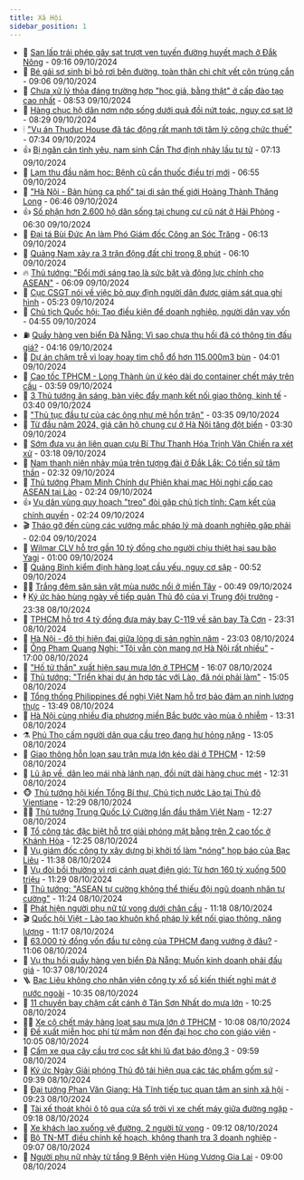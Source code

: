 ```yaml
---
title: Xã Hội
sidebar_position: 1
---
```


<!-- dantri-xa-hoi:START -->
- 🫣 [San lấp trái phép gây sạt trượt ven tuyến đường huyết mạch ở Đắk Nông](https://dantri.com.vn/xa-hoi/san-lap-trai-phep-gay-sat-truot-ven-tuyen-duong-huyet-mach-o-dak-nong-20241009145855030.htm) - 09:16 09/10/2024
- 💼 [Bé gái sơ sinh bị bỏ rơi bên đường, toàn thân chi chít vết côn trùng cắn](https://dantri.com.vn/xa-hoi/be-gai-so-sinh-bi-bo-roi-ben-duong-toan-than-chi-chit-vet-con-trung-can-20241009153951928.htm) - 09:06 09/10/2024
- 🎊 [Chưa xử lý thỏa đáng trường hợp &quot;học giả, bằng thật&quot; ở cấp đào tạo cao nhất](https://dantri.com.vn/xa-hoi/chua-xu-ly-thoa-dang-truong-hop-hoc-gia-bang-that-o-cap-dao-tao-cao-nhat-20241009153611868.htm) - 08:53 09/10/2024
- 🙉 [Hàng chục hộ dân nơm nớp sống dưới quả đồi nứt toác, nguy cơ sạt lở](https://dantri.com.vn/xa-hoi/hang-chuc-ho-dan-nom-nop-song-duoi-qua-doi-nut-toac-nguy-co-sat-lo-20241009133758367.htm) - 08:29 09/10/2024
- 🕯 [&quot;Vụ án Thuduc House đã tác động rất mạnh tới tâm lý công chức thuế&quot;](https://dantri.com.vn/xa-hoi/vu-an-thuduc-house-da-tac-dong-rat-manh-toi-tam-ly-cong-chuc-thue-20241009142008852.htm) - 07:34 09/10/2024
- 👍 [Bị ngăn cản tình yêu, nam sinh Cần Thơ định nhảy lầu tự tử](https://dantri.com.vn/xa-hoi/bi-ngan-can-tinh-yeu-nam-sinh-can-tho-dinh-nhay-lau-tu-tu-20241009132342320.htm) - 07:13 09/10/2024
- 🤖 [Lạm thu đầu năm học: Bệnh cũ cần thuốc điều trị mới](https://dantri.com.vn/xa-hoi/lam-thu-dau-nam-hoc-benh-cu-can-thuoc-dieu-tri-moi-20241009134532642.htm) - 06:55 09/10/2024
- 🙉 [&quot;Hà Nội - Bản hùng ca phố&quot; tại di sản thế giới Hoàng Thành Thăng Long](https://dantri.com.vn/xa-hoi/ha-noi-ban-hung-ca-pho-tai-di-san-the-gioi-hoang-thanh-thang-long-20241009130744883.htm) - 06:46 09/10/2024
- 👍 [Số phận hơn 2.600 hộ dân sống tại chung cư cũ nát ở Hải Phòng](https://dantri.com.vn/xa-hoi/so-phan-hon-2600-ho-dan-song-tai-chung-cu-cu-nat-o-hai-phong-20241009113254219.htm) - 06:30 09/10/2024
- 🗽 [Đại tá Bùi Đức An làm Phó Giám đốc Công an Sóc Trăng](https://dantri.com.vn/xa-hoi/dai-ta-bui-duc-an-lam-pho-giam-doc-cong-an-soc-trang-20241009122427368.htm) - 06:13 09/10/2024
- 🗽 [Quảng Nam xảy ra 3 trận động đất chỉ trong 8 phút](https://dantri.com.vn/xa-hoi/quang-nam-xay-ra-3-tran-dong-dat-chi-trong-8-phut-20241009130438981.htm) - 06:10 09/10/2024
- 🔥 [Thủ tướng: &quot;Đổi mới sáng tạo là sức bật và động lực chính cho ASEAN&quot;](https://dantri.com.vn/xa-hoi/thu-tuong-doi-moi-sang-tao-la-suc-bat-va-dong-luc-chinh-cho-asean-20241009111801837.htm) - 06:09 09/10/2024
- 🦒 [Cục CSGT nói về việc bỏ quy định người dân được giám sát qua ghi hình](https://dantri.com.vn/xa-hoi/cuc-csgt-noi-ve-viec-bo-quy-dinh-nguoi-dan-duoc-giam-sat-qua-ghi-hinh-20241009121016127.htm) - 05:23 09/10/2024
- 🧐 [Chủ tịch Quốc hội: Tạo điều kiện để doanh nghiệp, người dân vay vốn](https://dantri.com.vn/xa-hoi/chu-tich-quoc-hoi-tao-dieu-kien-de-doanh-nghiep-nguoi-dan-vay-von-20241009114610201.htm) - 04:55 09/10/2024
- ⛽️ [Quầy hàng ven biển Đà Nẵng: Vì sao chưa thu hồi đã có thông tin đấu giá?](https://dantri.com.vn/xa-hoi/quay-hang-ven-bien-da-nang-vi-sao-chua-thu-hoi-da-co-thong-tin-dau-gia-20241009102131026.htm) - 04:16 09/10/2024
- 🚀 [Dự án chậm trễ vì loay hoay tìm chỗ đổ hơn 115.000m3 bùn](https://dantri.com.vn/xa-hoi/du-an-cham-tre-vi-loay-hoay-tim-cho-do-hon-115000m3-bun-20241009095054833.htm) - 04:01 09/10/2024
- 🦒 [Cao tốc TPHCM - Long Thành ùn ứ kéo dài do container chết máy trên cầu](https://dantri.com.vn/xa-hoi/cao-toc-tphcm-long-thanh-un-u-keo-dai-do-container-chet-may-tren-cau-20241009104504544.htm) - 03:59 09/10/2024
- 🦅 [3 Thủ tướng ăn sáng, bàn việc đẩy mạnh kết nối giao thông, kinh tế](https://dantri.com.vn/xa-hoi/3-thu-tuong-an-sang-ban-viec-day-manh-ket-noi-giao-thong-kinh-te-20241009090345767.htm) - 03:40 09/10/2024
- 🚀 [&quot;Thủ tục đầu tư của các ông như mê hồn trận&quot;](https://dantri.com.vn/xa-hoi/thu-tuc-dau-tu-cua-cac-ong-nhu-me-hon-tran-20241009101612835.htm) - 03:35 09/10/2024
- 🦅 [Từ đầu năm 2024, giá căn hộ chung cư ở Hà Nội tăng đột biến](https://dantri.com.vn/xa-hoi/tu-dau-nam-2024-gia-can-ho-chung-cu-o-ha-noi-tang-dot-bien-20241009095556693.htm) - 03:30 09/10/2024
- 🤠 [Sớm đưa vụ án liên quan cựu Bí Thư Thanh Hóa Trịnh Văn Chiến ra xét xử](https://dantri.com.vn/xa-hoi/som-dua-vu-an-lien-quan-cuu-bi-thu-thanh-hoa-trinh-van-chien-ra-xet-xu-20241009094449782.htm) - 03:18 09/10/2024
- 💄 [Nam thanh niên nhảy múa trên tượng đài ở Đắk Lắk: Có tiền sử tâm thần](https://dantri.com.vn/xa-hoi/nam-thanh-nien-nhay-mua-tren-tuong-dai-o-dak-lak-co-tien-su-tam-than-20241009090033588.htm) - 02:32 09/10/2024
- 🥷 [Thủ tướng Phạm Minh Chính dự Phiên khai mạc Hội nghị cấp cao ASEAN tại Lào](https://dantri.com.vn/xa-hoi/thu-tuong-pham-minh-chinh-du-phien-khai-mac-hoi-nghi-cap-cao-asean-tai-lao-20241009090837212.htm) - 02:24 09/10/2024
- 👍 [Vụ dân vùng quy hoạch &quot;treo&quot; đòi gặp chủ tịch tỉnh: Cam kết của chính quyền](https://dantri.com.vn/xa-hoi/vu-dan-vung-quy-hoach-treo-doi-gap-chu-tich-tinh-cam-ket-cua-chinh-quyen-20241009083958981.htm) - 02:24 09/10/2024
- 🎬 [Tháo gỡ đến cùng các vướng mắc pháp lý mà doanh nghiệp gặp phải](https://dantri.com.vn/xa-hoi/thao-go-den-cung-cac-vuong-mac-phap-ly-ma-doanh-nghiep-gap-phai-20241009085738180.htm) - 02:04 09/10/2024
- 🦒 [Wilmar CLV hỗ trợ gần 10 tỷ đồng cho người chịu thiệt hại sau bão Yagi](https://dantri.com.vn/xa-hoi/wilmar-clv-ho-tro-gan-10-ty-dong-cho-nguoi-chiu-thiet-hai-sau-bao-yagi-20241008230334601.htm) - 01:00 09/10/2024
- 🌊 [Quảng Bình kiểm định hàng loạt cầu yếu, nguy cơ sập](https://dantri.com.vn/xa-hoi/quang-binh-kiem-dinh-hang-loat-cau-yeu-nguy-co-sap-20241009065840732.htm) - 00:52 09/10/2024
- 🧑‍💻 [Trắng đêm săn sản vật mùa nước nổi ở miền Tây](https://dantri.com.vn/xa-hoi/trang-dem-san-san-vat-mua-nuoc-noi-o-mien-tay-20241008015404126.htm) - 00:49 09/10/2024
- 🕴 [Ký ức hào hùng ngày về tiếp quản Thủ đô của vị Trung đội trưởng](https://dantri.com.vn/xa-hoi/ky-uc-hao-hung-ngay-ve-tiep-quan-thu-do-cua-vi-trung-doi-truong-20241008180602094.htm) - 23:38 08/10/2024
- 🤔 [TPHCM hỗ trợ 4 tỷ đồng đưa máy bay C-119 về sân bay Tà Cơn](https://dantri.com.vn/xa-hoi/tphcm-ho-tro-4-ty-dong-dua-may-bay-c-119-ve-san-bay-ta-con-20241008151138710.htm) - 23:31 08/10/2024
- 💄 [Hà Nội - đô thị hiện đại giữa lòng di sản nghìn năm](https://dantri.com.vn/xa-hoi/ha-noi-do-thi-hien-dai-giua-long-di-san-nghin-nam-20241009042542891.htm) - 23:03 08/10/2024
- 🧠 [Ông Phạm Quang Nghị: &quot;Tôi vẫn còn mang nợ Hà Nội rất nhiều&quot;](https://dantri.com.vn/xa-hoi/ong-pham-quang-nghi-toi-van-con-mang-no-ha-noi-rat-nhieu-20241008231441795.htm) - 17:00 08/10/2024
- 🦣 [&quot;Hố tử thần&quot; xuất hiện sau mưa lớn ở TPHCM](https://dantri.com.vn/xa-hoi/ho-tu-than-xuat-hien-sau-mua-lon-o-tphcm-20241008225451221.htm) - 16:07 08/10/2024
- 💫 [Thủ tướng: &quot;Triển khai dự án hợp tác với Lào, đã nói phải làm&quot;](https://dantri.com.vn/xa-hoi/thu-tuong-trien-khai-du-an-hop-tac-voi-lao-da-noi-phai-lam-20241008193512956.htm) - 15:05 08/10/2024
- 🚀 [Tổng thống Philippines đề nghị Việt Nam hỗ trợ bảo đảm an ninh lương thực](https://dantri.com.vn/xa-hoi/tong-thong-philippines-de-nghi-viet-nam-ho-tro-bao-dam-an-ninh-luong-thuc-20241008202102523.htm) - 13:49 08/10/2024
- 🤔 [Hà Nội cùng nhiều địa phương miền Bắc bước vào mùa ô nhiễm](https://dantri.com.vn/xa-hoi/ha-noi-cung-nhieu-dia-phuong-mien-bac-buoc-vao-mua-o-nhiem-20241008180629642.htm) - 13:31 08/10/2024
- ⚗️ [Phú Thọ cấm người dân qua cầu treo đang hư hỏng nặng](https://dantri.com.vn/xa-hoi/phu-tho-cam-nguoi-dan-qua-cau-treo-dang-hu-hong-nang-20241008192936888.htm) - 13:05 08/10/2024
- 🫶 [Giao thông hỗn loạn sau trận mưa lớn kéo dài ở TPHCM](https://dantri.com.vn/xa-hoi/giao-thong-hon-loan-sau-tran-mua-lon-keo-dai-o-tphcm-20241008191800447.htm) - 12:59 08/10/2024
- 🌮 [Lũ ập về, dân leo mái nhà lánh nạn, đồi nứt dài hàng chục mét](https://dantri.com.vn/xa-hoi/lu-ap-ve-dan-leo-mai-nha-lanh-nan-doi-nut-dai-hang-chuc-met-20241008184313743.htm) - 12:31 08/10/2024
- 🐵 [Thủ tướng hội kiến Tổng Bí thư, Chủ tịch nước Lào tại Thủ đô Vientiane](https://dantri.com.vn/xa-hoi/thu-tuong-hoi-kien-tong-bi-thu-chu-tich-nuoc-lao-tai-thu-do-vientiane-20241008185152509.htm) - 12:29 08/10/2024
- 🧑‍🏫 [Thủ tướng Trung Quốc Lý Cường lần đầu thăm Việt Nam](https://dantri.com.vn/xa-hoi/thu-tuong-trung-quoc-ly-cuong-lan-dau-tham-viet-nam-20241008191651238.htm) - 12:27 08/10/2024
- 💫 [Tổ công tác đặc biệt hỗ trợ giải phóng mặt bằng trên 2 cao tốc ở Khánh Hòa](https://dantri.com.vn/xa-hoi/to-cong-tac-dac-biet-ho-tro-giai-phong-mat-bang-tren-2-cao-toc-o-khanh-hoa-20241008174043806.htm) - 12:25 08/10/2024
- 🦩 [Vụ giám đốc công ty xây dựng bị khởi tố làm &quot;nóng&quot; họp báo của Bạc Liêu](https://dantri.com.vn/xa-hoi/vu-giam-doc-cong-ty-xay-dung-bi-khoi-to-lam-nong-hop-bao-cua-bac-lieu-20241008182004969.htm) - 11:38 08/10/2024
- 🦄 [Vụ đòi bồi thường vì rơi cánh quạt điện gió: Từ hơn 160 tỷ xuống 500 triệu](https://dantri.com.vn/xa-hoi/vu-doi-boi-thuong-vi-roi-canh-quat-dien-gio-tu-hon-160-ty-xuong-500-trieu-20241008180108376.htm) - 11:29 08/10/2024
- 💂 [Thủ tướng: &quot;ASEAN tự cường không thể thiếu đội ngũ doanh nhân tự cường&quot;](https://dantri.com.vn/xa-hoi/thu-tuong-asean-tu-cuong-khong-the-thieu-doi-ngu-doanh-nhan-tu-cuong-20241008171154580.htm) - 11:24 08/10/2024
- 💄 [Phát hiện người phụ nữ tử vong dưới chân cầu](https://dantri.com.vn/xa-hoi/phat-hien-nguoi-phu-nu-tu-vong-duoi-chan-cau-20241008172818975.htm) - 11:18 08/10/2024
- 🎬 [Quốc hội Việt - Lào tạo khuôn khổ pháp lý kết nối giao thông, năng lượng](https://dantri.com.vn/xa-hoi/quoc-hoi-viet-lao-tao-khuon-kho-phap-ly-ket-noi-giao-thong-nang-luong-20241008181022677.htm) - 11:17 08/10/2024
- 👀 [63.000 tỷ đồng vốn đầu tư công của TPHCM đang vướng ở đâu?](https://dantri.com.vn/xa-hoi/63000-ty-dong-von-dau-tu-cong-cua-tphcm-dang-vuong-o-dau-20241008174253749.htm) - 11:06 08/10/2024
- 💃 [Vụ thu hồi quầy hàng ven biển Đà Nẵng: Muốn kinh doanh phải đấu giá](https://dantri.com.vn/xa-hoi/vu-thu-hoi-quay-hang-ven-bien-da-nang-muon-kinh-doanh-phai-dau-gia-20241008162459969.htm) - 10:37 08/10/2024
- 🪜 [Bạc Liêu không cho nhân viên công ty xổ số kiến thiết nghỉ mát ở nước ngoài](https://dantri.com.vn/xa-hoi/bac-lieu-khong-cho-nhan-vien-cong-ty-xo-so-kien-thiet-nghi-mat-o-nuoc-ngoai-20241008171353602.htm) - 10:35 08/10/2024
- 📝 [11 chuyến bay chậm cất cánh ở Tân Sơn Nhất do mưa lớn](https://dantri.com.vn/xa-hoi/11-chuyen-bay-cham-cat-canh-o-tan-son-nhat-do-mua-lon-20241008171455100.htm) - 10:25 08/10/2024
- 🧑‍💻 [Xe cộ chết máy hàng loạt sau mưa lớn ở TPHCM](https://dantri.com.vn/xa-hoi/xe-co-chet-may-hang-loat-sau-mua-lon-o-tphcm-20241008161613907.htm) - 10:08 08/10/2024
- 👺 [Đề xuất miễn học phí từ mầm non đến đại học cho con giáo viên](https://dantri.com.vn/xa-hoi/de-xuat-mien-hoc-phi-tu-mam-non-den-dai-hoc-cho-con-giao-vien-20241008165429349.htm) - 10:05 08/10/2024
- 🌮 [Cấm xe qua cây cầu trơ cọc sắt khi lũ đạt báo động 3](https://dantri.com.vn/xa-hoi/cam-xe-qua-cay-cau-tro-coc-sat-khi-lu-dat-bao-dong-3-20241008145749122.htm) - 09:59 08/10/2024
- 🤭 [Ký ức Ngày Giải phóng Thủ đô tái hiện qua các tác phẩm gốm sứ](https://dantri.com.vn/xa-hoi/ky-uc-ngay-giai-phong-thu-do-tai-hien-qua-cac-tac-pham-gom-su-20241008160327406.htm) - 09:39 08/10/2024
- 💪 [Đại tướng Phan Văn Giang: Hà Tĩnh tiếp tục quan tâm an sinh xã hội](https://dantri.com.vn/xa-hoi/dai-tuong-phan-van-giang-ha-tinh-tiep-tuc-quan-tam-an-sinh-xa-hoi-20241008153048490.htm) - 09:23 08/10/2024
- 🧰 [Tài xế thoát khỏi ô tô qua cửa sổ trời vì xe chết máy giữa đường ngập](https://dantri.com.vn/xa-hoi/tai-xe-thoat-khoi-o-to-qua-cua-so-troi-vi-xe-chet-may-giua-duong-ngap-20241008161832835.htm) - 09:18 08/10/2024
- 🤡 [Xe khách lao xuống vệ đường, 2 người tử vong](https://dantri.com.vn/xa-hoi/xe-khach-lao-xuong-ve-duong-2-nguoi-tu-vong-20241008155113122.htm) - 09:12 08/10/2024
- 🦆 [Bộ TN-MT điều chỉnh kế hoạch, không thanh tra 3 doanh nghiệp](https://dantri.com.vn/xa-hoi/bo-tn-mt-dieu-chinh-ke-hoach-khong-thanh-tra-3-doanh-nghiep-20241008154758753.htm) - 09:07 08/10/2024
- 🦍 [Người phụ nữ nhảy từ tầng 9 Bệnh viện Hùng Vương Gia Lai](https://dantri.com.vn/xa-hoi/nguoi-phu-nu-nhay-tu-tang-9-benh-vien-hung-vuong-gia-lai-20241008152146413.htm) - 09:00 08/10/2024<!-- dantri-xa-hoi:END -->
